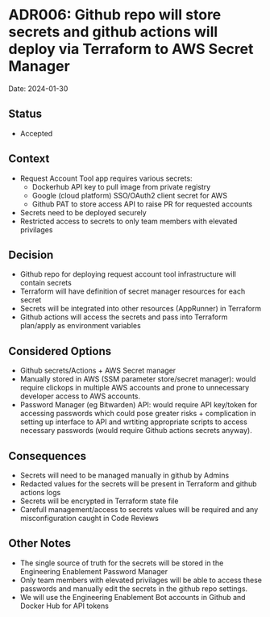# ADR006: Github repo will store secrets and github actions will deploy via Terraform to AWS Secret Manager

Date: 2024-01-30

## Status

  * Accepted
  
## Context

  * Request Account Tool app requires various secrets:
    - Dockerhub API key to pull image from private registry
    - Google (cloud platform)  SSO/OAuth2 client secret for AWS 
    - Github PAT to store access API to raise PR for requested accounts
  * Secrets need to be deployed securely
  * Restricted access to secrets to only team members with elevated privilages 

## Decision

  * Github repo for deploying request account tool infrastructure will contain secrets
  * Terraform will have definition of secret manager resources for each secret
  * Secrets will be integrated into other resources (AppRunner) in Terraform
  * Github actions will access the secrets and pass into Terraform plan/apply as environment variables

## Considered Options

  * Github secrets/Actions + AWS Secret manager
  * Manually stored in AWS (SSM parameter store/secret manager): would require clickops in multiple AWS accounts and prone to unnecessary developer access to AWS accounts.
  * Password Manager (eg Bitwarden) API:  would require API key/token for accessing passwords which could pose greater risks + complication in setting up interface to API and wrtiting appropriate scripts to access necessary passwords (would require Github actions secrets anyway).

## Consequences

  * Secrets will need to be managed manually in github by Admins
  * Redacted values for the secrets will be present in Terraform and github actions logs
  * Secrets will be encrypted in Terraform state file
  * Carefull management/access to secrets values will be required and any misconfiguration caught in Code Reviews

## Other Notes ##

  * The single source of truth for the secrets will be stored in the Engineering Enablement Password Manager
  * Only team members with elevated privilages will be able to access these passwords and manually edit the secrets in the github repo settings.
  * We will use the Engineering Enablement Bot accounts in Github and Docker Hub for API tokens
